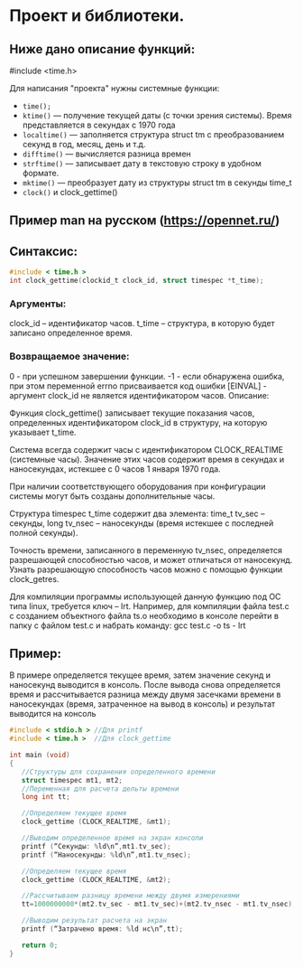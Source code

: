 # Проект и библиотеки.
## Ниже дано описание функций:

#include <time.h>

Для написания "проекта" нужны системные функции:
* `time();`
* `ktime()` — получение текущей даты (с точки зрения системы). Время представляется в секундах с 1970 года 
* `localtime()` — заполняется структура struct tm с преобразованием секунд в год, месяц, день и т.д.
* `difftime()` — вычисляется разница времен
* `strftime()` — записывает дату в текстовую строку в удобном формате.
* `mktime()` — преобразует дату из структуры struct tm в секунды time_t
* `clock()` и clock_gettime()

## Пример man на русском (https://opennet.ru/)
## Синтаксис:

```C
#include < time.h >
int clock_gettime(clockid_t clock_id, struct timespec *t_time);
```

### Аргументы:
clock_id – идентификатор часов.
t_time – структура, в которую будет записано определенное время.
### Возвращаемое значение:
0 - при успешном завершении функции.
-1 - если обнаружена ошибка, при этом переменной errno присваивается код ошибки [EINVAL] - аргумент clock_id не является идентификатором часов.
Описание:

Функция clock_gettime() записывает текущие показания часов, определенных идентификатором clock_id в структуру, на которую указывает t_time.

Система всегда содержит часы с идентификатором CLOCK_REALTIME (системные часы). Значение этих часов содержит время в секундах и наносекундах, истекшее с 0 часов 1 января 1970 года.

При наличии соответствующего оборудования при конфигурации системы могут быть созданы дополнительные часы.

Структура timespec t_time содержит два элемента: time_t tv_sec – секунды, long tv_nsec – наносекунды (время истекшее с последней полной секунды).

Точность времени, записанного в переменную tv_nsec, определяется разрешающей способностью часов, и может отличаться от наносекунд. Узнать разрешающую способность часов можно с помощью функции clock_getres.

Для компиляции программы использующей данную функцию под ОС типа linux, требуется ключ – lrt. Например, для компиляции файла test.c c созданием объектного файла ts.o необходимо в консоле перейти в папку с файлом test.c и набрать команду: gcc test.c -o ts - lrt


## Пример:
В примере определяется текущее время, затем значение секунд и наносекунд выводится в консоль. После вывода снова определяется время и рассчитывается разница между двумя засечками времени в наносекундах (время, затраченное на вывод в консоль) и результат выводится на консоль

```C
#include < stdio.h > //Для printf
#include < time.h >  //Для clock_gettime

int main (void)
{
   //Структуры для сохранения определенного времени
   struct timespec mt1, mt2;
   //Переменная для расчета дельты времени
   long int tt;

   //Определяем текущее время
   clock_gettime (CLOCK_REALTIME, &mt1);

   //Выводим определенное время на экран консоли
   printf (“Секунды: %ld\n”,mt1.tv_sec);
   printf (“Наносекунды: %ld\n”,mt1.tv_nsec);

   //Определяем текущее время
   clock_gettime (CLOCK_REALTIME, &mt2);

   //Рассчитываем разницу времени между двумя измерениями
   tt=1000000000*(mt2.tv_sec - mt1.tv_sec)+(mt2.tv_nsec - mt1.tv_nsec);

   //Выводим результат расчета на экран
   printf (“Затрачено время: %ld нс\n”,tt);

   return 0;
}
```

